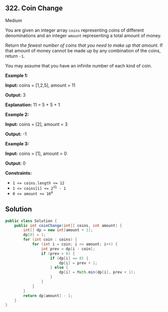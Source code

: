 ## 322\. Coin Change

Medium

You are given an integer array `coins` representing coins of different denominations and an integer `amount` representing a total amount of money.

Return _the fewest number of coins that you need to make up that amount_. If that amount of money cannot be made up by any combination of the coins, return `-1`.

You may assume that you have an infinite number of each kind of coin.

**Example 1:**

**Input:** coins = [1,2,5], amount = 11

**Output:** 3

**Explanation:** 11 = 5 + 5 + 1 

**Example 2:**

**Input:** coins = [2], amount = 3

**Output:** -1 

**Example 3:**

**Input:** coins = [1], amount = 0

**Output:** 0 

**Constraints:**

*   `1 <= coins.length <= 12`
*   <code>1 <= coins[i] <= 2<sup>31</sup> - 1</code>
*   <code>0 <= amount <= 10<sup>4</sup></code>

## Solution

```java
public class Solution {
    public int coinChange(int[] coins, int amount) {
        int[] dp = new int[amount + 1];
        dp[0] = 1;
        for (int coin : coins) {
            for (int i = coin; i <= amount; i++) {
                int prev = dp[i - coin];
                if (prev > 0) {
                    if (dp[i] == 0) {
                        dp[i] = prev + 1;
                    } else {
                        dp[i] = Math.min(dp[i], prev + 1);
                    }
                }
            }
        }
        return dp[amount] - 1;
    }
}
```